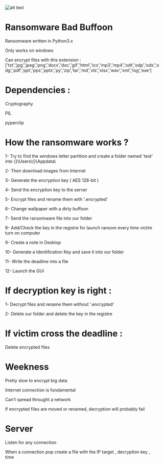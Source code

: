 ![alt text](https://cdn.onlinewebfonts.com/svg/img_556375.png)










# Ransomware Bad Buffoon

Ransomware written in Python3.x

Only works on windows

Can encrypt files with this extension : ['txt','jpg','jpeg','png','docx','doc','gif','html','ico','mp3','mp4','odt','odp','ods','odg','pdf','ppt','pps','pptx','py','zip','tar','md','xls','xlsx','wav','xml','log','exe']

# Dependencies : 
  
  Cryptography
  
  PIL
  
  pyperclip
  
 
 # How the ransomware works ? 
 
  1- Try to find the windows letter partition and create a folder named 'test' into  {}\\Users\\{}\\Appdata\\ 
  
  2- Then download images from Internet 
  
  3- Generate the encryption key ( AES 128-bit ) 
  
  4- Send the encryption key to the server 
  
  5- Encrypt files and rename them with '.encrypted'
  
  6- Change wallpaper with a dirty buffoon
  
  7- Send the ransomware file into our folder
  
  8- Add/Check the key in the registre for launch ransom every time victim turn on computer
  
  9- Create a note in Desktop
  
  10- Generate a Identification Key and save it into our folder
  
  11- Write the deadline into a file
  
  12- Launch the GUI 
  
# If decryption key is right :

  1- Decrypt files and rename them without '.encrypted'
  
  2- Delete our folder and delete the key in the registre 
  
# If victim cross the deadline : 

  Delete encrypted files
  
  
  
# Weekness 

  Pretty slow to encrypt big data
  
  Internet connection is fundamental
  
  Can't spread throught a network
  
  If encrypted files are moved or renamed, decryption will probably fail 
  
  
# Server 

  Listen for any connection 
  
  When a connection pop create a file with the IP target , decryption key , time

